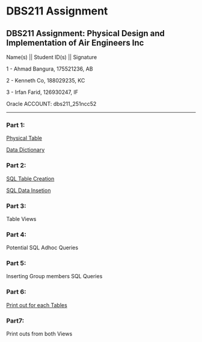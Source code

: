 # DBS211 Assignment
## DBS211 Assignment: Physical Design and Implementation of Air Engineers Inc

Name(s) || Student ID(s) || Signature 
 
1 - Ahmad Bangura, 175521236, AB

2 - Kenneth Co, 188029235, KC 

3 - Irfan Farid, 126930247, IF 
 
Oracle ACCOUNT:  dbs211_251ncc52  
_______
### Part 1:

[Physical Table](PhysicalTableDesign.csv)

[Data Dictionary](DataDictionary.csv)

### Part 2:

[SQL Table Creation](AssignmentSqlCode.sql)

[SQL Data Insetion](AssignmentData.sql)

### Part 3:

Table Views

### Part 4:

Potential SQL Adhoc Queries

### Part 5:

Inserting Group members SQL Queries

### Part 6:

[Print out for each Tables](SelectAndDrop.sql)

### Part7:

Print outs from both Views

